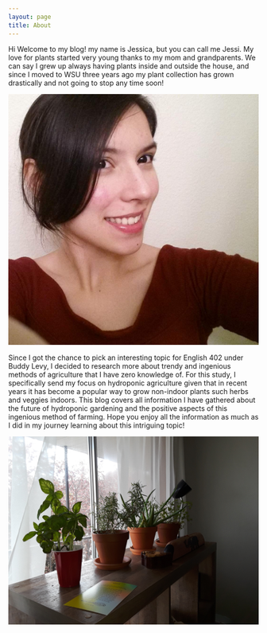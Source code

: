 ```yaml
---
layout: page
title: About
---
```


Hi Welcome to my blog! my name is Jessica, but you can call me Jessi. My love for plants started very young thanks to my mom and grandparents. We can say I grew up always having plants inside and outside the house, and since I moved to WSU three years ago my plant collection has grown drastically and not going to stop any time soon!

![me](/assets/me.jpg "Image of me")

 
Since I got the chance to pick an interesting topic for English 402 under Buddy Levy, I decided to research more about trendy and ingenious methods of agriculture that I have zero knowledge of. For this study, I specifically send my focus on hydroponic agriculture given that in recent years it has become a popular way to grow non-indoor plants such herbs and veggies indoors. This blog covers all information I have gathered about the future of hydroponic gardening and the positive aspects of this ingenious method of farming. Hope you enjoy all the information as much as I did in my journey learning about this intriguing topic!

![me](/assets/myplants.jpg "Image of my plants")
